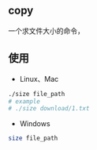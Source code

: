 ## copy

一个求文件大小的命令，



## 使用

+ Linux、Mac

```sh
./size file_path
# example
# ./size download/1.txt
```

+ Windows

```sh
size file_path
```

